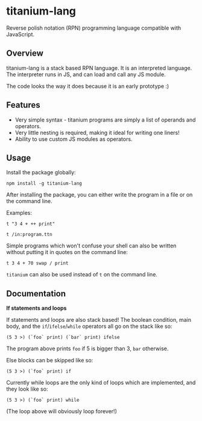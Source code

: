 titanium-lang
=============
Reverse polish notation (RPN) programming language compatible with JavaScript.

Overview
--------

titanium-lang is a stack based RPN language. It is an interpreted language. The interpreter runs in JS, and can load and call any JS module.

The code looks the way it does because it is an early prototype :)

Features
--------

- Very simple syntax - titanium programs are simply a list of operands and operators.
- Very little nesting is required, making it ideal for writing one liners!
- Ability to use custom JS modules as operators.

Usage
-----

Install the package globally:

    npm install -g titanium-lang

After installing the package, you can either write the program in a file or on the command line.

Examples:

    t "3 4 + ++ print"
    
    t /in:program.ttn

Simple programs which won't confuse your shell can also be written without putting it in quotes on the command line:

    t 3 4 + 70 swap / print

`titanium` can also be used instead of `t` on the command line.

Documentation
-------------

**If statements and loops**

If statements and loops are also stack based! The boolean condition, main body, and the `if`/`ifelse`/`while` operators all go on the stack like so:

    (5 3 >) (`foo` print) (`bar` print) ifelse

The program above prints `foo` if 5 is bigger than 3, `bar` otherwise.

Else blocks can be skipped like so:

    (5 3 >) (`foo` print) if

Currently while loops are the only kind of loops which are implemented, and they look like so:

    (5 3 >) (`foo` print) while
    
(The loop above will obviously loop forever!)

